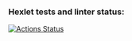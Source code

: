 ### Hexlet tests and linter status:
[![Actions Status](https://github.com/kirigayakazuta/java-project-61/actions/workflows/hexlet-check.yml/badge.svg)](https://github.com/kirigayakazuta/java-project-61/actions)